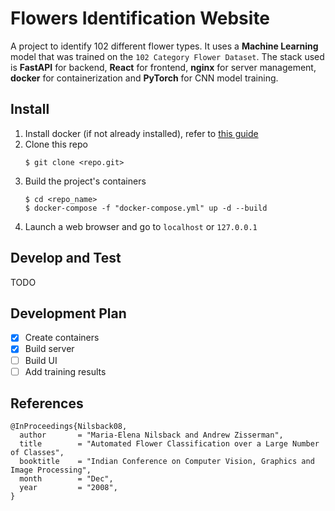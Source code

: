 # Flowers Identification Website
A project to identify 102 different flower types. It uses a **Machine Learning** model that was trained on the `102 Category Flower Dataset`. The stack used is **FastAPI** for backend, **React** for frontend, **nginx** for server management, **docker** for containerization and **PyTorch** for CNN model training.

## Install
1. Install docker (if not already installed), refer to [this guide](https://docs.docker.com/get-docker/)
1. Clone this repo
   ```
   $ git clone <repo.git>
   ```
1. Build the project's containers
   ```
   $ cd <repo_name>
   $ docker-compose -f "docker-compose.yml" up -d --build
   ```
1. Launch a web browser and go to `localhost` or `127.0.0.1`

## Develop and Test
TODO

## Development Plan
- [x] Create containers
- [x] Build server
- [ ] Build UI
- [ ] Add training results

## References
```
@InProceedings{Nilsback08,
  author       = "Maria-Elena Nilsback and Andrew Zisserman",
  title        = "Automated Flower Classification over a Large Number of Classes",
  booktitle    = "Indian Conference on Computer Vision, Graphics and Image Processing",
  month        = "Dec",
  year         = "2008",
}
```